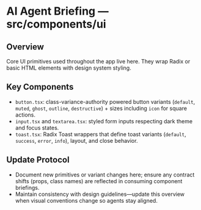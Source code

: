 # AI Agent Briefing — src/components/ui

## Overview
Core UI primitives used throughout the app live here. They wrap Radix or basic HTML elements with design system styling.

## Key Components
- `button.tsx`: class-variance-authority powered button variants (`default`, `muted`, `ghost`, `outline`, `destructive`) + sizes including `icon` for square actions.
- `input.tsx` and `textarea.tsx`: styled form inputs respecting dark theme and focus states.
- `toast.tsx`: Radix Toast wrappers that define toast variants (`default`, `success`, `error`, `info`), layout, and close behavior.

## Update Protocol
- Document new primitives or variant changes here; ensure any contract shifts (props, class names) are reflected in consuming component briefings.
- Maintain consistency with design guidelines—update this overview when visual conventions change so agents stay aligned.
